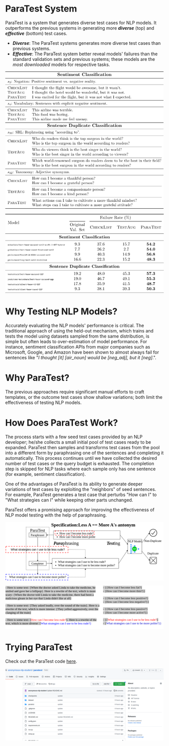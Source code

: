 # ParaTest System

ParaTest is a system that generates diverse test cases for NLP models. It outperforms the previous systems in generating more ***diverse*** (top) and ***effective*** (bottom) test cases.

- ***Diverse***: The ParaTest systems generates more diverse test cases than previous systems.
- ***Effective***: The ParaTest system better reveal models' failures than the standard validation sets and previous systems; these models are the *most downloaded* models for respective tasks.

![](resources/example.png)

![](resources/aggregate-error.png) 

# Why Testing NLP Models?

Accurately evaluating the NLP models' performance is critical. The traditional approach of using the held-out mechanism, which trains and tests the model using datasets sampled from the same distribution, is simple but often leads to over-estimation of model performance. For instance, sentiment classification APIs from major companies such as Microsoft, Google, and Amazon have been shown to almost always fail for sentences like "*I thought [it] [air\_noun] would be [neg\_adj], but it [neg]*.".

# Why ParaTest?

The previous approaches require significant manual efforts to craft templates, or the outcome test cases show shallow variations; both limit the effectiveness of testing NLP models.

# How Does ParaTest Work?

The process starts with a few seed test cases provided by an NLP developer; he/she collects a small initial pool of test cases ready to be expanded. ParaTest then samples and transforms test cases from the pool into a different form by paraphrasing one of the sentences and completing it automatically. This process continues until we have collected the desired number of test cases or the query budget is exhausted. The completion step is skipped for NLP tasks where each sample only has one sentence (for example, sentiment classification).

One of the advantages of ParaTest is its ability to generate deeper variations of test cases by exploiting the "neighbors" of seed sentences. For example, ParaTest generates a test case that perturbs "How can I" to "What strategies can I" while keeping other parts unchanged. 

ParaTest offers a promising approach for improving the effectiveness of NLP model testing with the help of paraphrasing.

![](resources/diagram.png)

![](resources/prompt.png)

# Trying ParaTest

Check out the ParaTest code [here](https://github.com/anonymous-nlp-student/paratest).

![](resources/github.png)
